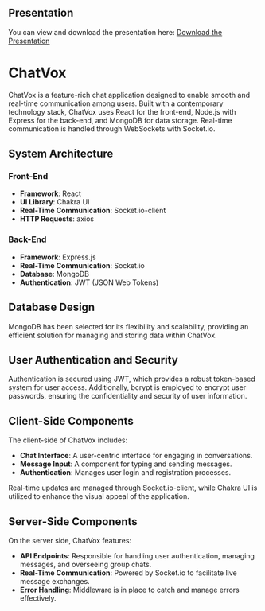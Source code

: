 ## Presentation
You can view and download the presentation here: [Download the Presentation]([https://github.com/username/repo_name/blob/main/your_ppt_file.pptx](https://github.com/user-attachments/files/17260088/ChatVox_shubhamKumar.pptx))

# ChatVox

ChatVox is a feature-rich chat application designed to enable smooth and real-time communication among users. Built with a contemporary technology stack, ChatVox uses React for the front-end, Node.js with Express for the back-end, and MongoDB for data storage. Real-time communication is handled through WebSockets with Socket.io.

## System Architecture

### Front-End

- **Framework**: React
- **UI Library**: Chakra UI
- **Real-Time Communication**: Socket.io-client
- **HTTP Requests**: axios

### Back-End

- **Framework**: Express.js
- **Real-Time Communication**: Socket.io
- **Database**: MongoDB
- **Authentication**: JWT (JSON Web Tokens)

## Database Design

MongoDB has been selected for its flexibility and scalability, providing an efficient solution for managing and storing data within ChatVox.

## User Authentication and Security

Authentication is secured using JWT, which provides a robust token-based system for user access. Additionally, bcrypt is employed to encrypt user passwords, ensuring the confidentiality and security of user information.

## Client-Side Components

The client-side of ChatVox includes:

- **Chat Interface**: A user-centric interface for engaging in conversations.
- **Message Input**: A component for typing and sending messages.
- **Authentication**: Manages user login and registration processes.

Real-time updates are managed through Socket.io-client, while Chakra UI is utilized to enhance the visual appeal of the application.

## Server-Side Components

On the server side, ChatVox features:

- **API Endpoints**: Responsible for handling user authentication, managing messages, and overseeing group chats.
- **Real-Time Communication**: Powered by Socket.io to facilitate live message exchanges.
- **Error Handling**: Middleware is in place to catch and manage errors effectively.


